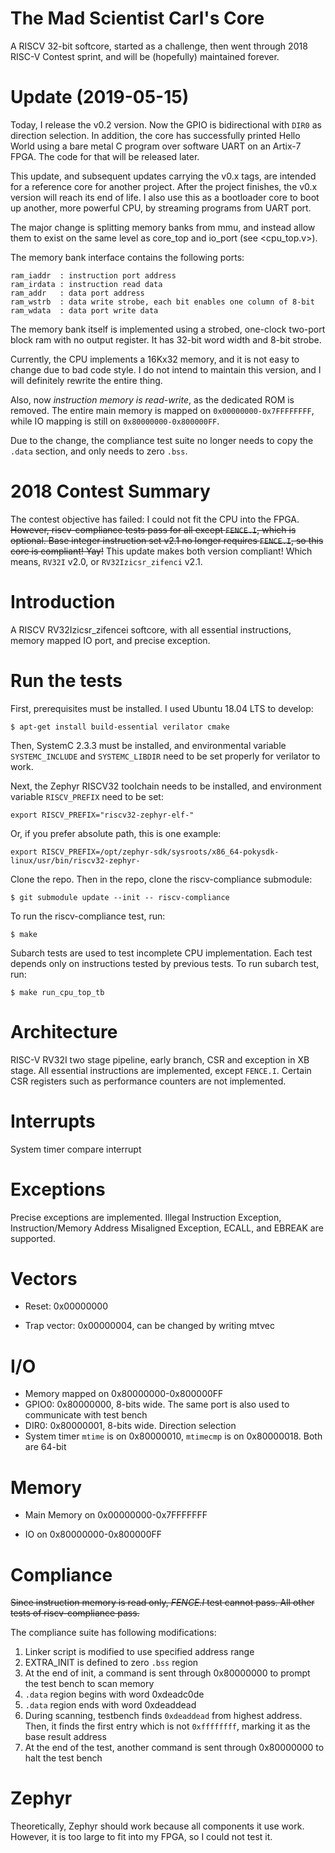 # The Mad Scientist Carl's Core

A RISCV 32-bit softcore, started as a challenge, then went through 2018 RISC-V Contest sprint,
and will be (hopefully) maintained forever.

# Update (2019-05-15)

Today, I release the v0.2 version.
Now the GPIO is bidirectional with `DIR0` as direction selection. 
In addition, the core has successfully printed Hello World using a bare metal C program over software UART on an Artix-7 FPGA.
The code for that will be released later.

This update, and subsequent updates carrying the v0.x tags, are intended for a reference core for another project.
After the project finishes, the v0.x version will reach its end of life.
I also use this as a bootloader core to boot up another, more powerful CPU, by streaming programs from UART port.

The major change is splitting memory banks from mmu, and instead allow them to exist on the same level as
core_top and io_port (see <cpu_top.v>).

The memory bank interface contains the following ports:

```
ram_iaddr  : instruction port address
ram_irdata : instruction read data
ram_addr   : data port address
ram_wstrb  : data write strobe, each bit enables one column of 8-bit
ram_wdata  : data port write data
```

The memory bank itself is implemented using a strobed, one-clock two-port block ram with no output register.
It has 32-bit word width and 8-bit strobe.

Currently, the CPU implements a 16Kx32 memory, and it is not easy to change due to bad code style.
I do not intend to maintain this version, and I will definitely rewrite the entire thing.

Also, now _instruction memory is read-write_, as the dedicated ROM is removed.
The entire main memory is mapped on `0x00000000-0x7FFFFFFFF`, while IO mapping is still on `0x80000000-0x800000FF`.

Due to the change, the compliance test suite no longer needs to copy the `.data` section, 
and only needs to zero `.bss`.

# 2018 Contest Summary

The contest objective has failed: I could not fit the CPU into the FPGA. <del>However,
riscv-compliance tests pass for all except `FENCE.I`, which is optional. </del>
<del>Base integer instruction set v2.1 no longer requires `FENCE.I`, so this core is compliant! Yay!</del>
This update makes both version compliant! Which means, `RV32I` v2.0, or `RV32Izicsr_zifenci` v2.1.

# Introduction

A RISCV RV32Izicsr_zifencei softcore, with all essential instructions, memory mapped IO port, and precise exception.

# Run the tests

First, prerequisites must be installed. I used Ubuntu 18.04 LTS to develop:

```
$ apt-get install build-essential verilator cmake
```

Then, SystemC 2.3.3 must be installed, and environmental variable `SYSTEMC_INCLUDE`
and `SYSTEMC_LIBDIR` need to be set properly for verilator to work.

Next, the Zephyr RISCV32 toolchain needs to be installed, and environment
variable `RISCV_PREFIX` need to be set:

```
export RISCV_PREFIX="riscv32-zephyr-elf-"
```

Or, if you prefer absolute path, this is one example:

```
export RISCV_PREFIX=/opt/zephyr-sdk/sysroots/x86_64-pokysdk-linux/usr/bin/riscv32-zephyr-
```

Clone the repo. Then in the repo, clone the riscv-compliance submodule:


```
$ git submodule update --init -- riscv-compliance
```

To run the riscv-compliance test, run:

```
$ make
```

Subarch tests are used to test incomplete CPU implementation. Each test
depends only on instructions tested by previous tests.
To run subarch test, run:

```
$ make run_cpu_top_tb
```

# Architecture

RISC-V RV32I two stage pipeline, early branch, CSR and exception in XB
stage. All essential instructions are implemented, except `FENCE.I`. Certain CSR
registers such as performance counters are not implemented.

# Interrupts

System timer compare interrupt

# Exceptions

Precise exceptions are implemented. Illegal Instruction Exception,
Instruction/Memory Address Misaligned Exception, ECALL, and EBREAK
 are supported.

# Vectors

- Reset: 0x00000000

- Trap vector: 0x00000004, can be changed by writing mtvec

# I/O

- Memory mapped on 0x80000000-0x800000FF
- GPIO0: 0x80000000, 8-bits wide. The same port is also used to communicate with
  test bench
- DIR0: 0x80000001, 8-bits wide. Direction selection
- System timer `mtime` is on 0x80000010, `mtimecmp` is on 0x80000018. Both are 64-bit

# Memory

- Main Memory on 0x00000000-0x7FFFFFFF

- IO on 0x80000000-0x800000FF

# Compliance

<del>Since instruction memory is read only, _FENCE.I_ test cannot pass. All other tests
of riscv-compliance pass.</del>

The compliance suite has following modifications:

1. Linker script is modified to use specified address range
2. EXTRA\_INIT is defined to zero `.bss` region
3. At the end of init, a command is sent through 0x80000000 
  to prompt the test bench to scan memory
4. `.data` region begins with word 0xdeadc0de
5. `.data` region ends with word 0xdeaddead
6. During scanning, testbench finds `0xdeaddead` from highest address.
  Then, it finds the first entry which is not `0xffffffff`, marking it
  as the base result address
7. At the end of the test, another command is sent through 0x80000000
  to halt the test bench

# Zephyr

Theoretically, Zephyr should work because all components it use work. However,
it is too large to fit into my FPGA, so I could not test it.


